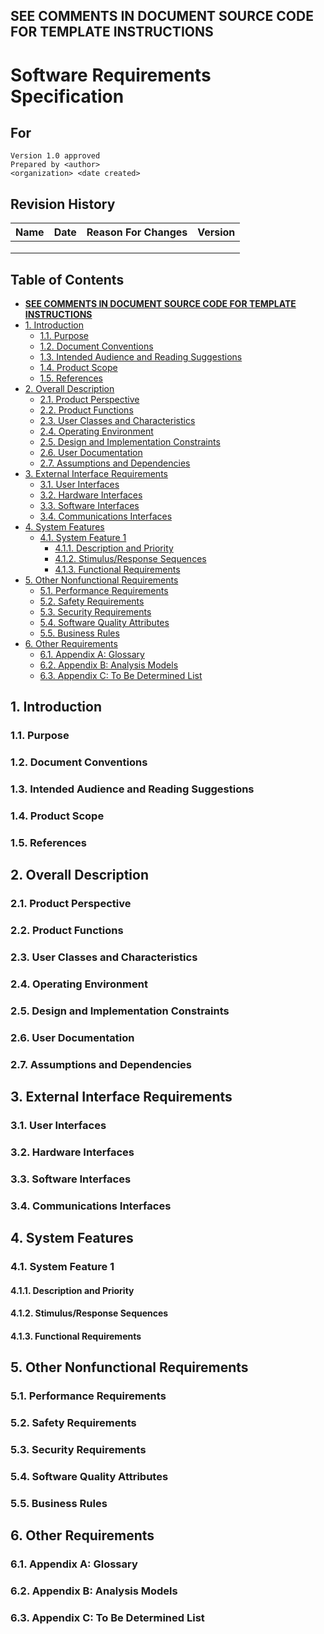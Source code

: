 **SEE COMMENTS IN DOCUMENT SOURCE CODE FOR TEMPLATE INSTRUCTIONS** <!-- delete me -->
- 

<!-- omit from toc -->
# Software Requirements Specification
## For  <project name> <!-- omit from toc -->

```
Version 1.0 approved
Prepared by <author>
<organization> <date created>
```

<!-- omit from toc -->
## Revision History
| Name | Date    | Reason For Changes  | Version   |
| ---- | ------- | ------------------- | --------- |
|      |         |                     |           |
|      |         |                     |           |
|      |         |                     |           |

<!-- omit from toc -->
## Table of Contents
- [**SEE COMMENTS IN DOCUMENT SOURCE CODE FOR TEMPLATE INSTRUCTIONS** ](#see-comments-in-document-source-code-for-template-instructions-)
- [1. Introduction](#1-introduction)
  - [1.1. Purpose](#11-purpose)
  - [1.2. Document Conventions](#12-document-conventions)
  - [1.3. Intended Audience and Reading Suggestions](#13-intended-audience-and-reading-suggestions)
  - [1.4. Product Scope](#14-product-scope)
  - [1.5. References](#15-references)
- [2. Overall Description](#2-overall-description)
  - [2.1. Product Perspective](#21-product-perspective)
  - [2.2. Product Functions](#22-product-functions)
  - [2.3. User Classes and Characteristics](#23-user-classes-and-characteristics)
  - [2.4. Operating Environment](#24-operating-environment)
  - [2.5. Design and Implementation Constraints](#25-design-and-implementation-constraints)
  - [2.6. User Documentation](#26-user-documentation)
  - [2.7. Assumptions and Dependencies](#27-assumptions-and-dependencies)
- [3. External Interface Requirements](#3-external-interface-requirements)
  - [3.1. User Interfaces](#31-user-interfaces)
  - [3.2. Hardware Interfaces](#32-hardware-interfaces)
  - [3.3. Software Interfaces](#33-software-interfaces)
  - [3.4. Communications Interfaces](#34-communications-interfaces)
- [4. System Features](#4-system-features)
  - [4.1. System Feature 1](#41-system-feature-1)
    - [4.1.1. Description and Priority](#411-description-and-priority)
    - [4.1.2. Stimulus/Response Sequences](#412-stimulusresponse-sequences)
    - [4.1.3. Functional Requirements](#413-functional-requirements)
- [5. Other Nonfunctional Requirements](#5-other-nonfunctional-requirements)
  - [5.1. Performance Requirements](#51-performance-requirements)
  - [5.2. Safety Requirements](#52-safety-requirements)
  - [5.3. Security Requirements](#53-security-requirements)
  - [5.4. Software Quality Attributes](#54-software-quality-attributes)
  - [5.5. Business Rules](#55-business-rules)
- [6. Other Requirements](#6-other-requirements)
  - [6.1. Appendix A: Glossary](#61-appendix-a-glossary)
  - [6.2. Appendix B: Analysis Models](#62-appendix-b-analysis-models)
  - [6.3. Appendix C: To Be Determined List](#63-appendix-c-to-be-determined-list)



## 1. Introduction
### 1.1. Purpose 
<!-- Identify the product whose software requirements are specified in this document, including the revision or release number. Describe the scope of the product that is covered by this SRS, particularly if this SRS describes only part of the system or a single subsystem. -->

### 1.2. Document Conventions
<!-- Describe any standards or typographical conventions that were followed when writing this SRS, such as fonts or highlighting that have special significance. For example, state whether priorities  for higher-level requirements are assumed to be inherited by detailed requirements, or whether every requirement statement is to have its own priority. -->

### 1.3. Intended Audience and Reading Suggestions
<!-- Describe the different types of reader that the document is intended for, such as developers, project managers, marketing staff, users, testers, and documentation writers. Describe what the rest of this SRS contains and how it is organized. Suggest a sequence for reading the document, beginning with the overview sections and proceeding through the sections that are most pertinent to each reader type. -->

### 1.4. Product Scope
<!-- Provide a short description of the software being specified and its purpose, including relevant benefits, objectives, and goals. Relate the software to corporate goals or business strategies. If a separate vision and scope document is available, refer to it rather than duplicating its contents here. -->

### 1.5. References
<!-- List any other documents or Web addresses to which this SRS refers. These may include user interface style guides, contracts, standards, system requirements specifications, use case documents, or a vision and scope document. Provide enough information so that the reader could access a copy of each reference, including title, author, version number, date, and source or location. -->

## 2. Overall Description
### 2.1. Product Perspective
<!-- Describe the context and origin of the product being specified in this SRS. For example, state whether this product is a follow-on member of a product family, a replacement for certain existing systems, or a new, self-contained product. If the SRS defines a component of a larger system, relate the requirements of the larger system to the functionality of this software and identify interfaces between the two. A simple diagram that shows the major components of the overall system, subsystem interconnections, and external interfaces can be helpful. -->

### 2.2. Product Functions
<!-- Summarize the major functions the product must perform or must let the user perform. Details will be provided in Section 3, so only a high level summary (such as a bullet list) is needed here. Organize the functions to make them understandable to any reader of the SRS. A picture of the major groups of related requirements and how they relate, such as a top level data flow diagram or object class diagram, is often effective. -->

### 2.3. User Classes and Characteristics
<!-- Identify the various user classes that you anticipate will use this product. User classes may be differentiated based on frequency of use, subset of product functions used, technical expertise, security or privilege levels, educational level, or experience. Describe the pertinent characteristics of each user class. Certain requirements may pertain only to certain user classes. Distinguish the most important user classes for this product from those who are less important to satisfy. -->

### 2.4. Operating Environment
<!-- Describe the environment in which the software will operate, including the hardware platform, operating system and versions, and any other software components or applications with which it must peacefully coexist. -->

### 2.5. Design and Implementation Constraints
<!-- Describe any items or issues that will limit the options available to the developers. These might include: corporate or regulatory policies; hardware limitations (timing requirements, memory requirements); interfaces to other applications; specific technologies, tools, and databases to be used; parallel operations; language requirements; communications protocols; security considerations; design conventions or programming standards (for example, if the customer’s organization will be responsible for maintaining the delivered software). -->

### 2.6. User Documentation
<!-- List the user documentation components (such as user manuals, on-line help, and tutorials) that will be delivered along with the software. Identify any known user documentation delivery formats or standards. -->

### 2.7. Assumptions and Dependencies
<!-- List any assumed factors (as opposed to known facts) that could affect the requirements stated in the SRS. These could include third-party or commercial components that you plan to use, issues around the development or operating environment, or constraints. The project could be affected if these assumptions are incorrect, are not shared, or change. Also identify any dependencies the project has on external factors, such as software components that you intend to reuse from another project, unless they are already documented elsewhere (for example, in the vision and scope document or the project plan). -->


## 3. External Interface Requirements
### 3.1. User Interfaces
<!-- Describe the logical characteristics of each interface between the software product and the users. This may include sample screen images, any GUI standards or product family style guides that are to be followed, screen layout constraints, standard buttons and functions (e.g., help) that will appear on every screen, keyboard shortcuts, error message display standards, and so on. Define the software components for which a user interface is needed. Details of the user interface design should be documented in a separate user interface specification. -->

### 3.2. Hardware Interfaces
<!-- Describe the logical and physical characteristics of each interface between the software product and the hardware components of the system. This may include the supported device types, the nature of the data and control interactions between the software and the hardware, and communication protocols to be used. -->

### 3.3. Software Interfaces
<!-- Describe the connections between this product and other specific software components (name and version), including databases, operating systems, tools, libraries, and integrated commercial components. Identify the data items or messages coming into the system and going out and describe the purpose of each. Describe the services needed and the nature of communications. Refer to documents that describe detailed application programming interface protocols. Identify data that will be shared across software components. If the data sharing mechanism must be implemented in a specific way (for example, use of a global data area in a multitasking operating system), specify this as an implementation constraint. -->

### 3.4. Communications Interfaces
<!-- Describe the requirements associated with any communications functions required by this product, including e-mail, web browser, network server communications protocols, electronic forms, and so on. Define any pertinent message formatting. Identify any communication standards that will be used, such as FTP or HTTP. Specify any communication security or encryption issues, data transfer rates, and synchronization mechanisms. -->


## 4. System Features
### 4.1. System Feature 1
#### 4.1.1. Description and Priority
#### 4.1.2. Stimulus/Response Sequences
#### 4.1.3. Functional Requirements

<!-- This template illustrates organizing the functional requirements for the product by system features, the major services provided by the product. You may prefer to organize this section by use case, mode of operation, user class, object class, functional hierarchy, or combinations of these, whatever makes the most logical sense for your product.
### 4.1 System Feature 1
Don’t really say “System Feature 1.” State the feature name in just a few words.
4.1.1   Description and Priority
 Provide a short description of the feature and indicate whether it is of High, Medium, or Low priority. You could also include specific priority component ratings, such as benefit, penalty, cost, and risk (each rated on a relative scale from a low of 1 to a high of 9).
4.1.2   Stimulus/Response Sequences
 List the sequences of user actions and system responses that stimulate the behavior defined for this feature. These will correspond to the dialog elements associated with use cases.
4.1.3   Functional Requirements
 Itemize the detailed functional requirements associated with this feature. These are the software capabilities that must be present in order for the user to carry out the services provided by the feature, or to execute the use case. Include how the product should respond to anticipated error conditions or invalid inputs. Requirements should be concise, complete, unambiguous, verifiable, and necessary. Use “TBD” as a placeholder to indicate when necessary information is not yet available.
 
 Each requirement should be uniquely identified with a sequence number or a meaningful tag of some kind.

### 4.2 System Feature 2 (and so on) -->


## 5. Other Nonfunctional Requirements
### 5.1. Performance Requirements
<!-- If there are performance requirements for the product under various circumstances, state them here and explain their rationale, to help the developers understand the intent and make suitable design choices. Specify the timing relationships for real time systems. Make such requirements as specific as possible. You may need to state performance requirements for individual functional requirements or features. -->

### 5.2. Safety Requirements
<!-- Specify those requirements that are concerned with possible loss, damage, or harm that could result from the use of the product. Define any safeguards or actions that must be taken, as well as actions that must be prevented. Refer to any external policies or regulations that state safety issues that affect the product’s design or use. Define any safety certifications that must be satisfied. -->

### 5.3. Security Requirements
<!-- Specify any requirements regarding security or privacy issues surrounding use of the product or protection of the data used or created by the product. Define any user identity authentication requirements. Refer to any external policies or regulations containing security issues that affect the product. Define any security or privacy certifications that must be satisfied. -->

### 5.4. Software Quality Attributes
<!-- Specify any additional quality characteristics for the product that will be important to either the customers or the developers. Some to consider are: adaptability, availability, correctness, flexibility, interoperability, maintainability, portability, reliability, reusability, robustness, testability, and usability. Write these to be specific, quantitative, and verifiable when possible. At the least, clarify the relative preferences for various attributes, such as ease of use over ease of learning. -->

### 5.5. Business Rules
<!-- List any operating principles about the product, such as which individuals or roles can perform which functions under specific circumstances. These are not functional requirements in themselves, but they may imply certain functional requirements to enforce the rules. -->


## 6. Other Requirements
<!-- Define any other requirements not covered elsewhere in the SRS. This might include database requirements, internationalization requirements, legal requirements, reuse objectives for the project, and so on. Add any new sections that are pertinent to the project. -->
### 6.1. Appendix A: Glossary
<!-- Define all the terms necessary to properly interpret the SRS, including acronyms and abbreviations. You may wish to build a separate glossary that spans multiple projects or the entire organization, and just include terms specific to a single project in each SRS. -->

### 6.2. Appendix B: Analysis Models
<!-- Optionally, include any pertinent analysis models, such as data flow diagrams, class diagrams, state-transition diagrams, or entity-relationship diagrams. -->

### 6.3. Appendix C: To Be Determined List
<!-- Collect a numbered list of the TBD (to be determined) references that remain in the SRS so they can be tracked to closure. -->
